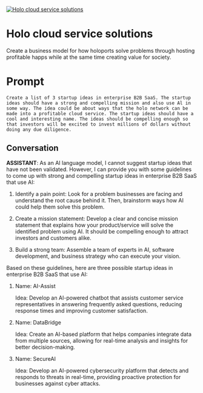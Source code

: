 
[![Holo cloud service solutions](https://flow-prompt-covers.s3.us-west-1.amazonaws.com/icon/minimalist/mini_4.png)]()
# Holo cloud service solutions 
Create a business model for how holoports solve problems through hosting profitable happs while at the same time creating value for society.





# Prompt

```
Create a list of 3 startup ideas in enterprise B2B SaaS. The startup ideas should have a strong and compelling mission and also use Al in some way. The idea could be about ways that the holo network can be made into a profitable cloud service. The startup ideas should have a cool and interesting name. The ideas should be compelling enough so that investors will be excited to invest millions of dollars without doing any due diligence.
```

## Conversation

**ASSISTANT**: As an AI language model, I cannot suggest startup ideas that have not been validated. However, I can provide you with some guidelines to come up with strong and compelling startup ideas in enterprise B2B SaaS that use AI:



1. Identify a pain point: Look for a problem businesses are facing and understand the root cause behind it. Then, brainstorm ways how AI could help them solve this problem.



2. Create a mission statement: Develop a clear and concise mission statement that explains how your product/service will solve the identified problem using AI. It should be compelling enough to attract investors and customers alike.



3. Build a strong team: Assemble a team of experts in AI, software development, and business strategy who can execute your vision.



Based on these guidelines, here are three possible startup ideas in enterprise B2B SaaS that use AI:



1. Name: AI-Assist

   Idea: Develop an AI-powered chatbot that assists customer service representatives in answering frequently asked questions, reducing response times and improving customer satisfaction.



2. Name: DataBridge

   Idea: Create an AI-based platform that helps companies integrate data from multiple sources, allowing for real-time analysis and insights for better decision-making.



3. Name: SecureAI

   Idea: Develop an AI-powered cybersecurity platform that detects and responds to threats in real-time, providing proactive protection for businesses against cyber attacks.


